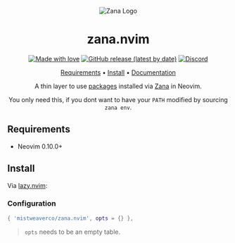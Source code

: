 <div align="center">

![Zana Logo](assets/logo.svg)

# zana.nvim

[![Made with love](assets/badge-made-with-love.svg)](https://github.com/mistweaverco/zana.nvim/graphs/contributors)
[![GitHub release (latest by date)](https://img.shields.io/github/v/release/mistweaverco/zana.nvim?style=for-the-badge)](https://github.com/mistweaverco/zana.nvim/releases/latest)
[![Discord](assets/badge-discord.svg)](https://getzana.net/discord)

[Requirements](#requirements) • [Install](#install) • [Documentation](https://neovim.getzana.net/)

<p></p>

A thin layer to use [packages](https://github.com/mistweaverco/zana-registry)
installed via [Zana](https://github.com/mistweaverco/zana-client) in Neovim.

You only need this, if you dont want to have your `PATH` modified by sourcing `zana env`.

<p></p>

</div>

## Requirements

- Neovim 0.10.0+

## Install

Via [lazy.nvim](https://github.com/folke/lazy.nvim):

### Configuration

```lua
{ 'mistweaverco/zana.nvim', opts = {} },
```

> `opts` needs to be an empty table.


